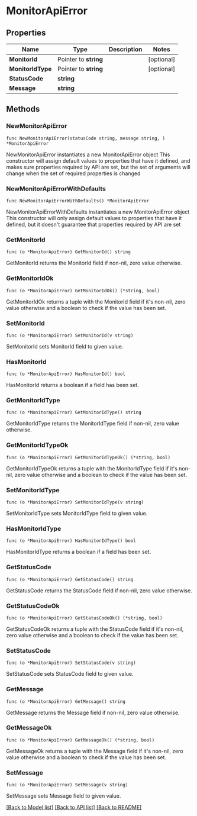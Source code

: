 # MonitorApiError

## Properties

Name | Type | Description | Notes
------------ | ------------- | ------------- | -------------
**MonitorId** | Pointer to **string** |  | [optional] 
**MonitorIdType** | Pointer to **string** |  | [optional] 
**StatusCode** | **string** |  | 
**Message** | **string** |  | 

## Methods

### NewMonitorApiError

`func NewMonitorApiError(statusCode string, message string, ) *MonitorApiError`

NewMonitorApiError instantiates a new MonitorApiError object
This constructor will assign default values to properties that have it defined,
and makes sure properties required by API are set, but the set of arguments
will change when the set of required properties is changed

### NewMonitorApiErrorWithDefaults

`func NewMonitorApiErrorWithDefaults() *MonitorApiError`

NewMonitorApiErrorWithDefaults instantiates a new MonitorApiError object
This constructor will only assign default values to properties that have it defined,
but it doesn't guarantee that properties required by API are set

### GetMonitorId

`func (o *MonitorApiError) GetMonitorId() string`

GetMonitorId returns the MonitorId field if non-nil, zero value otherwise.

### GetMonitorIdOk

`func (o *MonitorApiError) GetMonitorIdOk() (*string, bool)`

GetMonitorIdOk returns a tuple with the MonitorId field if it's non-nil, zero value otherwise
and a boolean to check if the value has been set.

### SetMonitorId

`func (o *MonitorApiError) SetMonitorId(v string)`

SetMonitorId sets MonitorId field to given value.

### HasMonitorId

`func (o *MonitorApiError) HasMonitorId() bool`

HasMonitorId returns a boolean if a field has been set.

### GetMonitorIdType

`func (o *MonitorApiError) GetMonitorIdType() string`

GetMonitorIdType returns the MonitorIdType field if non-nil, zero value otherwise.

### GetMonitorIdTypeOk

`func (o *MonitorApiError) GetMonitorIdTypeOk() (*string, bool)`

GetMonitorIdTypeOk returns a tuple with the MonitorIdType field if it's non-nil, zero value otherwise
and a boolean to check if the value has been set.

### SetMonitorIdType

`func (o *MonitorApiError) SetMonitorIdType(v string)`

SetMonitorIdType sets MonitorIdType field to given value.

### HasMonitorIdType

`func (o *MonitorApiError) HasMonitorIdType() bool`

HasMonitorIdType returns a boolean if a field has been set.

### GetStatusCode

`func (o *MonitorApiError) GetStatusCode() string`

GetStatusCode returns the StatusCode field if non-nil, zero value otherwise.

### GetStatusCodeOk

`func (o *MonitorApiError) GetStatusCodeOk() (*string, bool)`

GetStatusCodeOk returns a tuple with the StatusCode field if it's non-nil, zero value otherwise
and a boolean to check if the value has been set.

### SetStatusCode

`func (o *MonitorApiError) SetStatusCode(v string)`

SetStatusCode sets StatusCode field to given value.


### GetMessage

`func (o *MonitorApiError) GetMessage() string`

GetMessage returns the Message field if non-nil, zero value otherwise.

### GetMessageOk

`func (o *MonitorApiError) GetMessageOk() (*string, bool)`

GetMessageOk returns a tuple with the Message field if it's non-nil, zero value otherwise
and a boolean to check if the value has been set.

### SetMessage

`func (o *MonitorApiError) SetMessage(v string)`

SetMessage sets Message field to given value.



[[Back to Model list]](../README.md#documentation-for-models) [[Back to API list]](../README.md#documentation-for-api-endpoints) [[Back to README]](../README.md)


